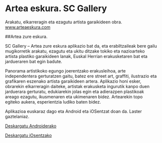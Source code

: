 # Artea eskura. SC Gallery

Arakatu, elkarreragin eta ezagutu artista garaikideen obra.
<a href="http://www.arteaeskura.eus" target="_blank">www.arteaeskura.com</a>

##Artea zure eskura. 

SC Gallery – Artea zure eskura aplikazio bat da, eta erabiltzaileak bere gailu mugikorretik arakatu, ezagutu eta ukitu ditzake tokiko eta nazioarteko artista plastiko garaikideen lanak, Euskal Herrian erakusketaren bat eta jardueraren bat egin badute.

Panorama artistikoko egungo joerentzako erakusleihoa, arte independentera gerturatzen gaitu, batez ere street art, graffiti, ilustrazio eta grafikaren eszenako artista garaikideen artera. Aplikazio honi esker, obrarekin elkarreragin daiteke, artistak erakusketa ingurutik kanpo duen jarduerara gerturatu, edukiarekin jolas egin eta adierazpen plastikoak areago ezagutu, ikusmenaren eta ukimenaren bidez. Artearekin topo egiteko aukera, esperientzia ludiko baten bidez.

Aplikazioa euskaraz dago eta Android eta iOSentzat doan da. Laster gaztelaniaz.

<a target="_blank" href="https://play.google.com/store/apps/details?id=com.workoholics.scgallery">Deskargatu Androiderako</a>

<a target="_blank" href="https://itunes.apple.com/es/app/sc-gallery/id1082716000?l=en&mt=8">Deskargatu iOsentzako</a>

